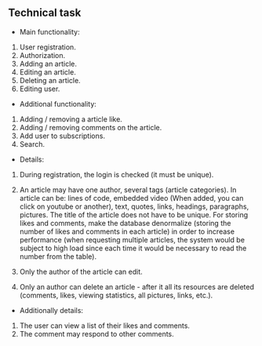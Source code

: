 ## Technical task
* Main functionality:
1. User registration.
2. Authorization.
3. Adding an article.
4. Editing an article.
5. Deleting an article.
6. Editing user.

* Additional functionality:
1. Adding / removing a article like.
2. Adding / removing comments on the article.
3. Add user to subscriptions.
4. Search.

* Details:
1. During registration, the login is checked (it must be unique).

2. An article may have one author, several tags (article categories).
In article can be: lines of code, embedded video (When added, you can click on youtube or another),
text, quotes, links, headings, paragraphs, pictures. The title of the article does not have to be unique.
For storing likes and comments, make the database denormalize (storing the number of likes and comments in each article)
in order to increase performance (when requesting multiple articles, the system would be subject to high load since each
time it would be necessary to read the number from the table).

3. Only the author of the article can edit.

4. Only an author can delete an article - after it all its resources are deleted (comments, likes, viewing statistics,
all pictures, links, etc.).
* Additionally details:
1. The user can view a list of their likes and comments.
2. The comment may respond to other comments.

